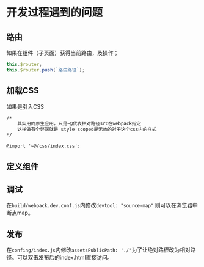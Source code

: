# 开发过程遇到的问题

## 路由
如果在组件（子页面）获得当前路由，及操作；

``` javascript
this.$router;
this.$router.push(`路由路径`);
```

## 加载CSS
如果是引入CSS
``` html
/*
    其实用的原生应用，只是~@代表相对路径src在webpack指定
    这样做有个弊端就是 style scoped是无效的对于这个css内的样式
*/

@import '~@/css/index.css';

```

## 定义组件

## 调试

在`build/webpack.dev.conf.js`内修改`devtool: "source-map"` 则可以在浏览器中断点map。

## 发布

在`confing/index.js`内修改`assetsPublicPath: './'`为了让绝对路径改为相对路径。可以双击发布后的index.html直接访问。